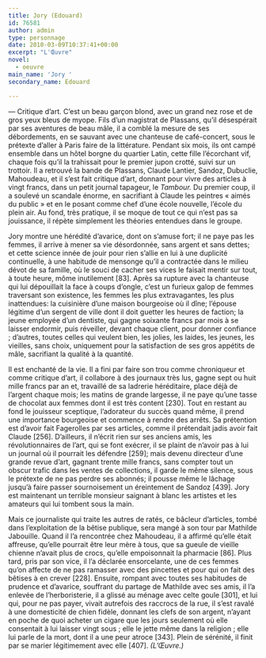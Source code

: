 ```yaml
---
title: Jory (Edouard)
id: 76581
author: admin
type: personnage
date: 2010-03-09T10:37:41+00:00
excerpt: "L'Œuvre"
novel:
  - oeuvre
main_name: 'Jory '
secondary_name: Edouard

---
```

— Critique d&rsquo;art. C&rsquo;est un beau garçon blond, avec un grand nez rose et de gros yeux bleus de myope. Fils d&rsquo;un magistrat de Plassans, qu&rsquo;il désespérait par ses aventures de beau mâle, il a comblé la mesure de ses débordements, en se sauvant avec une chanteuse de café-concert, sous le prétexte d&rsquo;aller à Paris faire de la littérature. Pendant six mois, ils ont campé ensemble dans un hôtel borgne du quartier Latin, cette fille l&rsquo;écorchant vif, chaque fois qu&rsquo;il la trahissait pour le premier jupon crotté, suivi sur un trottoir. Il a retrouvé la bande de Plassans, Claude Lantier, Sandoz, Dubuclie, Mahoudeau, et il s&rsquo;est fait critique d&rsquo;art, donnant pour vivre des articles à vingt francs, dans un petit journal tapageur, le _Tambour._ Du premier coup, il a soulevé un scandale énorme, en sacrifiant à Claude les peintres « aimés du public » et en le posant comme chef d&rsquo;une école nouvelle, l&rsquo;école du plein air. Au fond, très pratique, il se moque de tout ce qui n&rsquo;est pas sa jouissance, il répète simplement les théories entendues dans le groupe.

Jory montre une hérédité d&rsquo;avarice, dont on s&rsquo;amuse fort; il ne paye pas les femmes, il arrive à mener sa vie désordonnée, sans argent et sans dettes; et cette science innée de jouir pour rien s&rsquo;allie en lui à une duplicité continuelle, à une habitude de mensonge qu&rsquo;il a contractée dans le milieu dévot de sa famille, où le souci de cacher ses vices le faisait mentir sur tout, à toute heure, môme inutilement [83]. Après sa rupture avec la chanteuse qui lui dépouillait la face à coups d&rsquo;ongle, c&rsquo;est un furieux galop de femmes traversant son existence, les femmes les plus extravagantes, les plus inattendues: la cuisinière d&rsquo;une maison bourgeoise où il dîne; l&rsquo;épouse légitime d&rsquo;un sergent de ville dont il doit guetter les heures de faction; la jeune employée d&rsquo;un dentiste, qui gagne soixante francs par mois à se laisser endormir, puis réveiller, devant chaque client, pour donner confiance ; d&rsquo;autres, toutes celles qui veulent bien, les jolies, les laides, les jeunes, les vieilles, sans choix, uniquement pour la satisfaction de ses gros appétits de mâle, sacrifiant la qualité à la quantité.

Il est enchanté de la vie. Il a fini par faire son trou comme chroniqueur et comme critique d&rsquo;art, il collabore à des journaux très lus, gagne sept ou huit mille francs par an et, travaillé de sa ladrerie héréditaire, place déjà de l&rsquo;argent chaque mois; les matins de grande largesse, il ne paye qu&rsquo;une tasse de chocolat aux femmes dont il est très content [230]. Tout en restant au fond le jouisseur sceptique, l&rsquo;adorateur du succès quand même, il prend une importance bourgeoise et commence à rendre des arrêts. Sa prétention est d&rsquo;avoir fait Fagerolles par ses articles, comme il prétendait jadis avoir fait Claude [256]. D&rsquo;ailleurs, il n&rsquo;écrit rien sur ses anciens amis, les révolutionnaires de l&rsquo;art, qui se font exécrer, il se plaint de n&rsquo;avoir pas à lui un journal où il pourrait les défendre [259]; mais devenu directeur d&rsquo;une grande revue d&rsquo;art, gagnant trente mille francs, sans compter tout un obscur trafic dans les ventes de collections, il garde le même silence, sous le prétexte de ne pas perdre ses abonnés; il pousse même le lâchage jusqu&rsquo;à faire passer sournoisement un éreintement de Sandoz [439]. Jory est maintenant un terrible monsieur saignant à blanc les artistes et les amateurs qui lui tombent sous la main.

Mais ce journaliste qui traite les autres de ratés, ce bâcleur d&rsquo;articles, tombé dans l&rsquo;exploitation de la bêtise publique, sera mangé à son tour par Mathilde Jabouille. Quand il l&rsquo;a rencontrée chez Mahoudeau, il a affirmé qu&rsquo;elle était affreuse, qu&rsquo;elle pourrait être leur mère à tous, que sa gueule de vieille chienne n&rsquo;avait plus de crocs, qu&rsquo;elle empoisonnait la pharmacie [86]. Plus tard, pris par son vice, il l&rsquo;a déclarée ensorcelante, une de ces femmes qu&rsquo;on affecte de ne pas ramasser avec des pincettes et pour qui on fait des bêtises à en crever [228]. Ensuite, rompant avec toutes ses habitudes de prudence et d&rsquo;avarice, souffrant du partage de Mathilde avec ses amis, il l&rsquo;a enlevée de l&rsquo;herboristerie, il a glissé au ménage avec celte goule [301], et lui qui, pour ne pas payer, vivait autrefois des raccrocs de la rue, il s&rsquo;est ravalé à une domesticité de chien fidèle, donnant les clefs de son argent, n&rsquo;ayant en poche de quoi acheter un cigare que les jours seulement où elle consentait à lui laisser vingt sous ; elle le jette même dans la religion ; elle lui parle de la mort, dont il a une peur atroce [343]. Plein de sérénité, il finit par se marier légitimement avec elle [407]. _(L&rsquo;Œuvre.)_